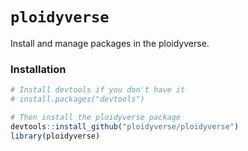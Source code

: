 # `ploidyverse`

Install and manage packages in the ploidyverse.

### Installation

```r
# Install devtools if you don't have it
# install.packages("devtools")

# Then install the ploidyverse package
devtools::install_github("ploidyverse/ploidyverse")
library(ploidyverse)
```
